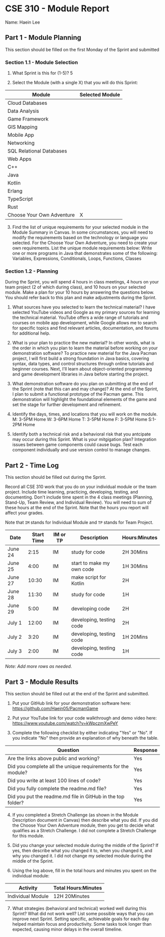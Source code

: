 # CSE 310 - Module Report

Name: Haein Lee

## Part 1 - Module Planning

This section should be filled on the first Monday of the Sprint and submitted

### Section 1.1 - Module Selection

1. What Sprint is this for (1-5)? 5

2. Select the Module (with a single X) that you will do this Sprint:

| Module                    | Selected Module |
| ------------------------- | --------------- |
| Cloud Databases           |                 |
| Data Analysis             |                 |
| Game Framework            |                 |
| GIS Mapping               |                 |
| Mobile App                |                 |
| Networking                |                 |
| SQL Relational Databases  |                 |
| Web Apps                  |                 |
| C++                       |                 |
| Java                      |                 |
| Kotlin                    |                 |
| Erlang                    |                 |
| TypeScript                |                 |
| Rust                      |                 |
| Choose Your Own Adventure | X               |

3. Find the list of unique requirements for your selected module in the Module Summary in Canvas. In some circumstances, you will need to modify the requirements based on the technology or language you selected. For the Choose Your Own Adventure, you need to create your own requirements. List the unique module requirements below: Write one or more programs in Java that demonstrates some of the following: Variables, Expressions, Conditionals, Loops, Functions, Classes

### Section 1.2 - Planning

During the Sprint, you will spend 4 hours in class meetings, 4 hours on your team project (2 of which during class), and 10 hours on your selected module. Make a plan for your 10 hours by answering the questions below. You should refer back to this plan and make adjustments during the Sprint.

1. What sources have you selected to learn the technical material? I have selected YouTube videos and Google as my primary sources for learning the technical material. YouTube offers a wide range of tutorials and courses on mobile app development, while Google allows me to search for specific topics and find relevant articles, documentation, and forums for additional help.

2. What is your plan to practice the new material? In other words, what is the order in which you plan to learn the material before working on your demonstration software? To practice new material for the Java Pacman project, I will first build a strong foundation in Java basics, covering syntax, data types, and control structures through online tutorials and beginner courses. Next, I'll learn about object-oriented programming and game development libraries in Java before starting the project.

3. What demonstration software do you plan on submitting at the end of the Sprint (note that this can and may change)? At the end of the Sprint, I plan to submit a functional prototype of the Pacman game. This demonstration will highlight the foundational elements of the game and set the stage for further development and refinement.

4. Identify the days, times, and locations that you will work on the module.
   M: 3-5PM Home W: 3-6PM Home T: 3-5PM Home F: 3-5PM Home S:1-2PM Home

5. Identify both a technical risk and a behavioral risk that you antcipate may occur during this Sprint. What is your mitgigation plan? Integration issues between game components could cause bugs. Test each component individually and use version control to manage changes.

## Part 2 - Time Log

This section should be filled out during the Sprint.

Record all CSE 310 work that you do on your individual module or the team project. Include time learning, practicing, developing, testing, and documenting. Don't include time spent in the 4 class meetings (Planning, Stand-Up, Team Review, and Individual Review). You will need to sum of these hours at the end of the Sprint. Note that the hours you report will affect your grades.

Note that `IM` stands for Individual Module and `TP` stands for Team Project.

| Date    | Start Time | IM or TP | Description               | Hours:Minutes |
| ------- | ---------- | -------- | ------------------------- | ------------- |
| June 24 | 2:15       | IM       | study for code            | 2H 30Mins     |
| June 25 | 4:00       | IM       | start to make my own code | 1H 30Mins     |
| June 27 | 10:30      | IM       | make script for Kotlin    | 2H            |
| June 28 | 11:30      | IM       | study for code            | 1H            |
| June 29 | 5:00       | IM       | developing code           | 2H            |
| July 1  | 12:00      | IM       | developing, testing code  | 2H            |
| July 2  | 3:20       | IM       | developing, testing code  | 1H 20Mins     |
| July 3  | 2:00       | IM       | developing, testing code  | 1H            |


_Note: Add more rows as needed._

## Part 3 - Module Results

This section should be filled out at the end of the Sprint and submitted.

1. Put your GitHub link for your demonstration software here: https://github.com/Haein05/PacmanGame

2. Put your YouTube link for your code walkthrough and demo video here: https://www.youtube.com/watch?v=kWpczmXwPeY

3. Complete the following checklist by either indicating "Yes" or "No". If you indicate "No" then provide an explanation of why beneath the table.

| Question                                                     | Response |
| ------------------------------------------------------------ | -------- |
| Are the links above public and working?                      |   Yes    |
| Did you complete all the unique requirements for the module? |   Yes    |
| Did you write at least 100 lines of code?                    |   Yes    |
| Did you fully complete the readme.md file?                   |   Yes    |
| Did you put the readme.md file in GitHub in the top folder?  |   Yes    |

4. If you completed a Stretch Challenge (as shown in the Module Description document in Canvas) then describe what you did. If you did the Choose Your Own Adventure module, then you get to decide what qualifies as a Stretch Challenge. 
 I did not complete a Stretch Challenge for this module.

5. Did you change your selected module during the middle of the Sprint? If yes, then describe what you changed it to, when you changed it, and why you changed it.
I did not change my selected module during the middle of the Sprint.

6. Using the log above, fill in the total hours and minutes you spent on the individual module:

| Activity          | Total Hours:Minutes |
| ----------------- | ------------------- |
| Individual Module |     12H 20Minutes   |

7. What strategies (behavioral and technical) worked well during this Sprint? What did not work well? List some possible ways that you can improve next Sprint. 
Setting specific, achievable goals for each day helped maintain focus and productivity. Some tasks took longer than expected, causing minor delays in the overall timeline.

